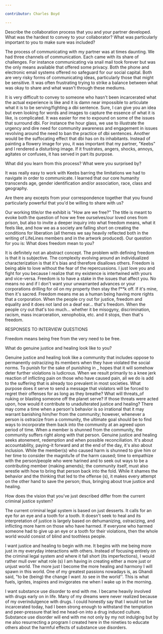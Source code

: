 ```yaml
---

contributor: Charles Boyd

---
```


Describe the collaboration process that you and your partner developed. What was the hardest to convey to your collaborator? What was particularly important to you to make sure was included?
 
The process of communicating with my partner was at times daunting. We had three channels of communication. Each came with its share of challenges. For instance communicating via snail mail took forever but was the only means available that offered some privacy. Both the phone and electronic email systems offered no safeguard for our social capital. Both are very risky forms of communicating ideas, particularly those that might be sensitive. It was often frustrating trying to strike a balance between what was okay to share and what wasn't through these mediums.
 
It is very difficult to convey to someone who hasn't been incarcerated what the actual experience is like and it is damn near impossible to articulate what it is to be serving/fighting a dbi sentence. Sure, I can give you an idea but even looking for words and images to capture the essence of what it is like, is complicated. It was easier for me to expound on some of the issues that surround dbi. For instance the hour glass, we use to illustrate the urgency and dire need for community awareness and engagement in issues revolving around the need to ban the practice of dbi sentences. Another would be the suffocating effect that dbi has on its inhabitants. Instead of painting a flowery image for you, it was important that my partner, "Keebs" and I rendered a disturbing image. If it frustrates, angers, shocks, annoys, agitates or confuses, it has served in part its purpose.
 
What did you learn from this process? What were you surprised by?
 
It was really easy to work with Keebs barring the limitations we had to navigate in order to communicate. I learned that our core humanity transcends age, gender identification and/or association, race, class and geography.
 
Are there any excepts from your correspondence together that you found particularly powerful that you'd be willing to share with us?
 
 
Our working title/or the exhibit is "How are we free?" The title is meant to evoke both the
question of how we free ourselves/our loved ones from prison, but also to invite a deeper inquiry into what freedom means, what it feels like, and how we as a society are falling short on creating the conditions for liberation (all themes we say heavily reflected both in the writing of LifeLines members and in the artwork produced). Our question for you is: What does freedom mean to you?
 
It is definitely not an abstract concept. The problem with defining freedom is that it is subjective. The complexity evolving around an individualized characterization is that it's bias and therefore disallows others. Freedom is being able to love without the fear of the repercussions. I just love you and fight for you because I realize that my existence is intertwined with yours and vice-versa. Freedom is to have a stake in the issues that affect you. No means no and if I don't want your unwarranted advances or your corporations drilling for oil on my property then stay the f**k off. If it's mine, then it's sacred. Freedom means me as a human being having more rights that a corporation. When the people cry out for justice, freedom and equality and it does not land on a deaf ear... that's freedom. When the people cry out that's too much... whether it be misogyny, discrimination, racism, mass incarceration, xenophobia, etc. and it stops, then that's freedom.
 

RESPONSES TO INTERVIEW QUESTIONS

Freedom means being free from the very need to be free.

What do genuine justice and healing look like to you?
 
Genuine justice and healing look like a community that includes oppose to permanently ostracizing its members when they have violated the social norms. To punish for the sake of punishing in _ hopes that it will somehow deter further violations is ludicrous. When we result primarily to a knee jerk reaction of inflicting pain on those who have caused pain, all we do is add to the suffering that is already too prevalent in most societies. What purpose does it serve to send a message that violators will be forced to regret their offenses for as long as they breathe?  What will threats_of nuking or blasting someone off the planet serve? If those threats were acted upon, how would it contribute to unadulterated justice and healing?  There may come a time when a person's behavior is so irrational that it may warrant banishing him/her from the community; however, whenever a person is ostracize from a community, the ultimate goal should be to find ways to incorporate them back into the community at an agreed upon period of time. When a member is shunned from the community, the community suffers right along with that person. Genuine justice and healing seeks atonement, redemption and when possible reconciliation. It's about accountability, paying-it­ forward and at the end of the day, it's also about inclusion. While the member(s) who caused harm is shunned to give him or her time to consider the magnitu1e of the harm caused; time to empathize with the person/people who were harined and to seek out ways to be a contributing member (making amends); the community itself, must also wrestle with how to bring that person back into the fold. While it shames the behavior and the thinking that led to the offense (s), it makes every attempt on the other hand to save the person; thus, bringing about true justice and healing.
 
How does the vision that you've just described differ from the current criminal justice system?
 
The current criminal legal system is based on just desserts. It calls for an eye for an eye and a tooth for a tooth. It doesn't seek to heal and its interpretation of justice is largely based on dehumanizing, ostracizing, and inflicting more harm on those who have harmed. If everyone who harmed someone had to give up an eye or a tooth for their violations, then the whole world would consist of blind and toothless people.
 
I want justice and healing to begin with me. It begins with me being more just in my everyday interactions with others. Instead of focusing entirely on the criminal legal system and where it fall short (its imperfections), I would rather mull over what role (s) I am having in creating either a more just or unjust world. The more just I become the more healing and harmony I will spawn in this world. One of my greatest passions nowadays is, as Ghandi said, "to be (being) the change I want .to see in the world''. This is what fuels, ignites, inspires and invigorates me when I wake up in the morning.
 
I want substance use disorder to end with me. I became heavily involved with drugs early on in life. Many of my dreams were never realized because of my overindulgence with drugs. I could honestly say that I would not be incarcerated today, had I been strong enough to withstand the temptation and peer-pressure that led me head-on into a drug induced culture. Substance use disorder will end with me not only by my not indulging but by me also resurrecting a program I created here in the nineties to educate others about the harmful effects of substance use disorders.


